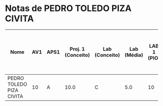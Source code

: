 # Notas de PEDRO TOLEDO PIZA CIVITA

| Nome | AV1 | APS1 | Proj. 1 (Conceito) | Lab (Conceito) | Lab (Média) | LAB 1 (PIO) | LAB 2 (DRIVER) | LAB 3 (PIO IRQ) | LAB 4 (RTOS) | LAB 5 (RTOS - HC-SR04) | LAB 6 (RTOS - IMU) | LAB 7 (RTOS - LCD-LVGL) | LAB 8 (TC - RTC - RTT) |
| --- | --- | --- | --- | --- | --- | --- | --- | --- | --- | --- | --- | --- | --- |
| PEDRO TOLEDO PIZA CIVITA | 10 | A | 10.0 | C | 5.0 | 10 | 10 | 10 | 10 | 5 | D (code quality/cppcheck) | D (code quality/cppcheck) | - |
